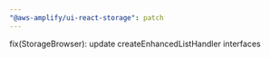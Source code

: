 ```yaml
---
"@aws-amplify/ui-react-storage": patch
---
```


fix(StorageBrowser): update createEnhancedListHandler interfaces

